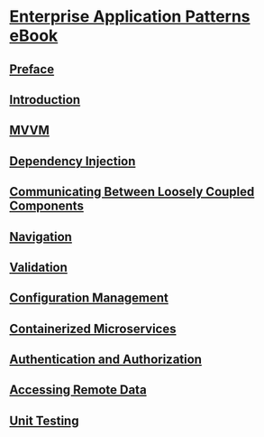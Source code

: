 # [Enterprise Application Patterns eBook](index.md)
## [Preface](preface.md)
## [Introduction](introduction.md)
## [MVVM](mvvm.md)
## [Dependency Injection](dependency-injection.md)
## [Communicating Between Loosely Coupled Components](communicating-between-loosely-coupled-components.md)
## [Navigation](navigation.md)
## [Validation](validation.md)
## [Configuration Management](configuration-management.md)
## [Containerized Microservices](containerized-microservices.md)
## [Authentication and Authorization](authentication-and-authorization.md)
## [Accessing Remote Data](accessing-remote-data.md)
## [Unit Testing](unit-testing.md)
